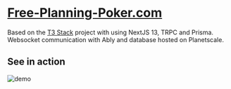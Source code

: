 # [Free-Planning-Poker.com](https://free-planning-poker.com/)

Based on the [T3 Stack](https://create.t3.gg/) project with using NextJS 13, TRPC and Prisma.
Websocket communication with Ably and database hosted on Planetscale.

## See in action
![demo](https://raw.githubusercontent.com/jkrumm/planning-poker/master/public/recording.gif)